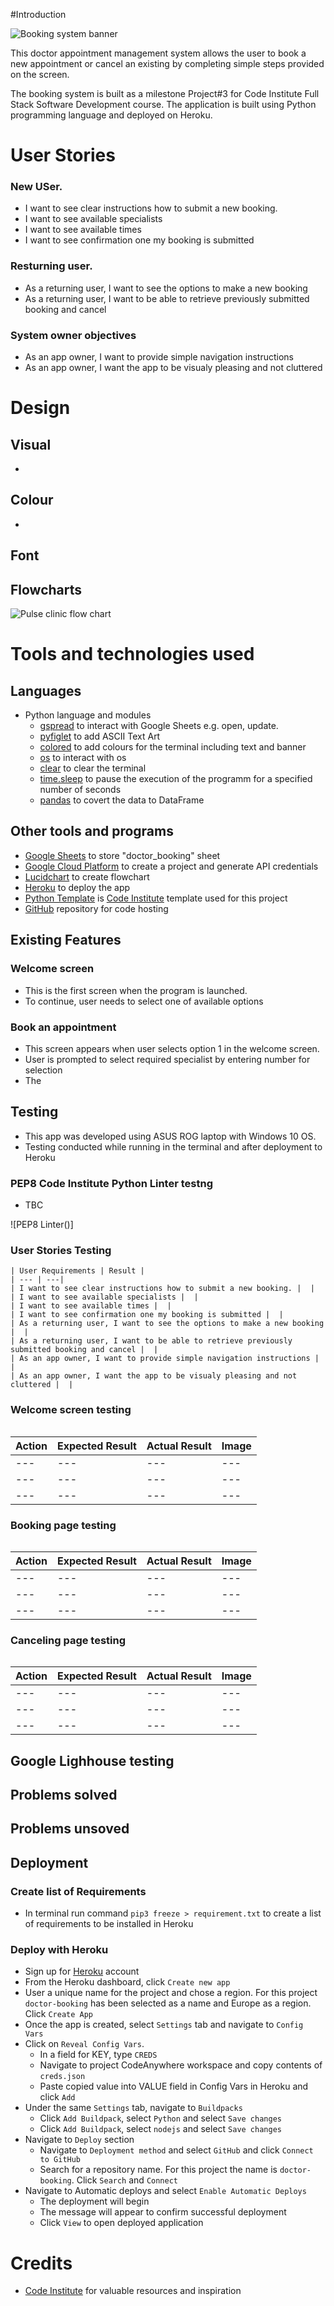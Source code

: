 #Introduction

![Booking system banner](/assets/images/banner.PNG)

This doctor appointment management system allows the user to book a new appointment or cancel an existing by completing simple steps provided on the screen.

The booking system is built as a milestone Project#3 for Code Institute Full Stack Software Development course. The application is built using Python programming language and deployed on Heroku.

# User Stories

### New USer.

- I want to see clear instructions how to submit a new booking.
- I want to see available specialists
- I want to see available times
- I want to see confirmation one my booking is submitted

### Resturning user.

- As a returning user, I want to see the options to make a new booking 
- As a returning user, I want to be able to retrieve previously submitted booking and cancel

### System owner objectives

- As an app owner, I want to provide simple navigation instructions
- As an app owner, I want the app to be visualy pleasing and not cluttered


# Design

## Visual

- 

## Colour

-

## Font


## Flowcharts

![Pulse clinic flow chart](assets/images/flowchart.png)

# Tools and technologies used

## Languages

- Python language and modules
    - [gspread](https://pypi.org/project/gspread/) to interact with Google Sheets e.g. open, update. 
    - [pyfiglet](https://pypi.org/project/pyfiglet/) to add ASCII Text Art
    - [colored](https://pypi.org/project/colored/) to add colours for the terminal including text and banner
    - [os](https://docs.python.org/3/library/os.html) to interact with os
    - [clear](https://pypi.org/project/clear/) to clear the terminal
    - [time.sleep](https://docs.python.org/3/library/time.html?highlight=sleep#time.sleep) to pause the execution of the programm for a specified number of seconds
    - [pandas](https://pandas.pydata.org/) to covert the data to DataFrame

## Other tools and programs

- [Google Sheets](https://docs.google.com/spreadsheets/) to store "doctor_booking" sheet
- [Google Cloud Platform](https://console.cloud.google.com/) to create a project and generate API credentials
- [Lucidchart](https://www.lucidchart.com/) to create flowchart
- [Heroku](https://www.heroku.com/) to deploy the app
- [Python Template](https://github.com/Code-Institute-Org/python-essentials-template) is [Code Institute](https://codeinstitute.net/ie/) template used for this project
- [GitHub](https://github.com/) repository for code hosting

## Existing Features

### Welcome screen

- This is the first screen when the program is launched.
- To continue, user needs to select one of available options

### Book an appointment
- This screen appears when user selects option 1 in the welcome screen.
- User is prompted to select required specialist by entering number for selection
- The 

## Testing

- This app was developed using ASUS ROG laptop with Windows 10 OS. 
- Testing conducted while running in the terminal and after deployment to Heroku

### PEP8 Code Institute Python Linter testng

- TBC

![PEP8 Linter()]

### User Stories Testing

    | User Requirements | Result |
    | --- | ---|
    | I want to see clear instructions how to submit a new booking. |  |
    | I want to see available specialists |  |
    | I want to see available times |  |
    | I want to see confirmation one my booking is submitted |  |
    | As a returning user, I want to see the options to make a new booking |  |
    | As a returning user, I want to be able to retrieve previously submitted booking and cancel |  |
    | As an app owner, I want to provide simple navigation instructions |  |
    | As an app owner, I want the app to be visualy pleasing and not cluttered |  |

### Welcome screen testing
![]()

| Action | Expected Result | Actual Result | Image |
| --- | --- | --- | --- |
| --- | --- | --- | --- |
| --- | --- | --- | --- |
| --- | --- | --- | --- |

### Booking page testing
![]()

| Action | Expected Result | Actual Result | Image |
| --- | --- | --- | --- |
| --- | --- | --- | --- |
| --- | --- | --- | --- |
| --- | --- | --- | --- |

### Canceling page testing
![]()

| Action | Expected Result | Actual Result | Image |
| --- | --- | --- | --- |
| --- | --- | --- | --- |
| --- | --- | --- | --- |
| --- | --- | --- | --- |

## Google Lighhouse testing


## Problems solved

## Problems unsoved

## Deployment

### Create list of Requirements
- In terminal run command `pip3 freeze > requirement.txt` to create a list of requirements to be installed in Heroku

### Deploy with Heroku
- Sign up for [Heroku](https://dashboard.heroku.com/apps) account
- From the Heroku dashboard, click `Create new app`
- User a unique name for the project and chose a region. For this project `doctor-booking` has been selected as a name and Europe as a region. Click `Create App`
- Once the app is created, select `Settings` tab and navigate to `Config Vars`
- Click on `Reveal Config Vars`. 
    - In a field for KEY, type `CREDS`
    - Navigate to project CodeAnywhere workspace and copy contents of `creds.json`
    - Paste copied value into VALUE field in Config Vars in Heroku and click `Add`
- Under the same `Settings` tab, navigate to `Buildpacks`  
    - Click `Add Buildpack`, select `Python` and select `Save changes`
    - Click `Add Buildpack`, select `nodejs` and select `Save changes`
- Navigate to `Deploy` section
    - Navigate to `Deployment method` and select `GitHub` and click `Connect to GitHub`
    - Search for a repository name. For this project the name is `doctor-booking`. Click `Search` and `Connect`
- Navigate to Automatic deploys and select `Enable Automatic Deploys` 
    - The deployment will begin
    - The message will appear to confirm successful deployment
    - Click `View` to open deployed application



# Credits
 - [Code Institute](https://codeinstitute.net/ie/) for valuable resources and inspiration



